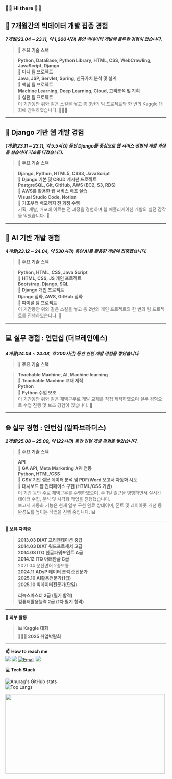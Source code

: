 ### 👋🏻 Hi there 👋🏻 

## 📌 7개월간의 빅데이터 개발 집중 경험
**_7개월(23.04 ~ 23.11, 약 1,200시간) 동안 빅데이터 개발에 몰두한 경험이 있습니다._** <br>

>**🔧 주요 기술 스택** <br>

>**Python, DataBase, Python Library, HTML, CSS, WebCrawling, JavaScript, Django** <br>
>**🔹 미니 팀 프로젝트** <br>
>**Java, JSP, Servlet, Spring, 신규가치 분석 및 설계** <br>
>**🔹 핵심 팀 프로젝트** <br>
>**Machine Learning, Deep Learning, Cloud, 고객분석 및 기획** <br>
>**🔹 실전 팀 프로젝트** <br>
>이 기간동안 위와 같은 스킬을 쌓고 총 3번의 팀 프로젝트와 한 번의 Kaggle 대회에 참여하였습니다. 👩🏻‍💻 <br>

<hr>

## 🧱 Django 기반 웹 개발 경험
**_1개월(23.11 ~ 23.11, 약 5.5시간) 동안 Django를 중심으로 웹 서비스 전반의 개발 과정을 실습하며 기초를 다졌습니다._** <br>

>**🔧 주요 기술 스택** <br>

>**Django, Python, HTML5, CSS3, JavaScript** <br>
>**🔹 Django 기본 및 CRUD 게시판 프로젝트** <br>
>**PostgreSQL, Git, GitHub, AWS (EC2, S3, RDS)** <br>
>**🔹 AWS를 활용한 웹 서비스 배포 실습** <br>
>**Visual Studio Code, Notion** <br>
>**🔹 기초부터 배포까지 전 과정 수행** <br>
> 기획, 개발, 배포에 이르는 전 과정을 경험하며 웹 애플리케이션 개발의 실전 감각을 익혔습니다. 🧩 <br>

<hr>

## 🧠 AI 기반 개발 경험
**_4개월(23.12 ~ 24.04, 약 530시간) 동안 AI를 활용한 개발에 집중했습니다._** <br>

>**🔧 주요 기술 스택** <br>

>**Python, HTML, CSS, Java Script** <br>
>**🔹 HTML, CSS, JS 개인 프로젝트** <br>
>**Bootstrap, Django, SQL** <br>
>**🔹 Django 개인 프로젝트** <br>
>**Django 심화, AWS, GitHub 심화** <br>
>**🔹 파이널 팀 프로젝트** <br>
>이 기간동안 위와 같은 스킬을 쌓고 총 2번의 개인 프로젝트와 한 번의 팀 프로젝트를 진행하였습니다. 👥 <br>

<hr>

## 💻 실무 경험 : 인턴십 (더브레인에스)
**_4개월(24.04 ~ 24.08, 약 200시간) 동안 인턴 개발 경험을 쌓았습니다._** <br>

>**🔧 주요 기술 스택** <br>

>**Teachable Machine, AI, Machine learning** <br>
>**🔸 Teachable Machine 교재 제작** <br>
>**Python** <br>
>**🔸 Python 수업 보조** <br>
>이 기간동안 위와 같은 재택근무로 개발 교재를 직접 제작하였으며 실무 경험으로 수업 진행 및 보조 경험이 있습니다. 📖 <br>

<hr>

## 🌐 실무 경험 : 인턴십 (알파브라더스)
**_2개월(25.08 ~ 25.09, 약 122시간) 동안 인턴 개발 경험을 쌓았습니다._** <br>

>**🔧 주요 기술 스택** <br>

>**API** <br>
>**🔸 GA API, Meta Marketing API 연동** <br>
>**Python, HTML/CSS** <br>
>**🔸 CSV 기반 설문 데이터 분석 및 PDF/Word 보고서 자동화 시도** <br>
>**🔸 대시보드 웹 인터페이스 구현 (HTML/CSS 기반)** <br>
>이 기간 동안 주로 재택근무를 수행하였으며, 주 1일 출근을 병행하면서 실시간 데이터 수집, 분석 및 시각화 작업을 진행했습니다.  
>보고서 자동화 기능은 현재 일부 구현 완료 상태이며, 폰트 및 레이아웃 개선 등 완성도를 높이는 작업을 진행 중입니다. 📊 <br>

<hr>

**🪪 보유 자격증** <br>

>**2013.03  DIAT 프리젠테이션 중급** <br>
>**2014.03  DIAT 워드프로세서 고급** <br>
>**2014.08  ITQ 한글파워포인트 A급** <br>
>**2014.12  ITQ 아래한글 C급** <br>
>2021.04  운전면허 2종보통 <br>
>**2024.11  ADsP 데이터 분석 준전문가** <br>
>**2025.10  AI활용전문가(1급)** <br>
>**2025.10  빅데이터전문가(단일)** <br>
>
>**리눅스마스터 2급 (필기 합격)** <br>
>**컴퓨터활용능력 2급 (1차 필기 합격)** <br>

<hr>

**🏅 외부 활동** <br>

>**📊 Kaggle 대회** <br>
>**👩🏻‍💼 2025 취업박람회** <br> 

<hr>

<!--
**soohyun020812/soohyun020812** is a ✨ _special_ ✨ repository because its `README.md` (this file) appears on your GitHub profile.

Here are some ideas to get you started:

- 🔭 I’m currently working on ...
- 🌱 I’m currently learning ...
- 👯 I’m looking to collaborate on ...
- 🤔 I’m looking for help with ...
- 💬 Ask me about ...
- 📫 How to reach me: ...
- 😄 Pronouns: ...
- ⚡ Fun fact: ...
-->

**📫 How to reach me** <br>
<a href="https://gorgeous-produce-57c.notion.site/c95f6c2caada4755a9cc83b533be29e4?pvs=4" target="_blank"><img src="https://img.shields.io/badge/Notion-000000?style=for-the-badge&logo=Notion&logoColor=white"></a>
<a href="https://selfnotes.tistory.com/" target="_blank"><img src="https://img.shields.io/badge/Tistory-ff5a4a?style=for-the-badge&logo=Tistory&logoColor=white"></a>
<a href="mailto:mynilsh2002@naver.com" target="_blank"><img src="https://img.shields.io/badge/Email-03C75A?style=for-the-badge&logo=Naver&logoColor=white" alt="Email"></a>
<a href="https://velog.io/@selfnotes/posts/" target="_blank"><img src="https://img.shields.io/badge/Velog-20c997?style=for-the-badge&logo=Velog&logoColor=white"></a>

**💻 Tech Stack** <br>

![Anurag's GitHub stats](https://github-readme-stats.vercel.app/api?username=soohyun020812&show_icons=true&theme=graywhite) <br>
![Top Langs](https://github-readme-stats.vercel.app/api/top-langs/?username=soohyun020812\&layout=compact)

<a href="https://www.gitanimals.org/en_US?utm_medium=image&utm_source=soohyun020812&utm_content=farm">
<img
  src="https://render.gitanimals.org/farms/soohyun020812"
  width="500"
  height="250"
/>
</a>
